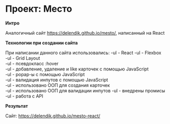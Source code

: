 # Проект: Место

**Интро**

Аналогичный сайт https://delendik.github.io/mesto/, написанный на React

**Технологии при создании сайта**

При написании данного сайта использовались:
-ul - React 
-ul - Flexbox  
-ul - Grid Layout  
-ul - псевдокласс :hover  
-ul - добавление, удаление и like карточек с помощью JavaScript  
-ul - popap-ы с помощью JavaScript  
-ul - валидация инпутов  с помощью JavaScript  
-ul - использовано ООП для создания карточек   
-ul - использовано ООП для валидации инпутов 
-ul - внедрены промисы  
-ul - работа с API 

**Результат**

Сайт:  https://delendik.github.io/mesto-react/




